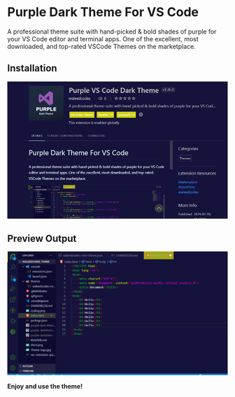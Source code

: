 # Purple Dark Theme For VS Code

A professional theme suite with hand-picked & bold shades of purple for your VS Code editor and terminal apps. One of the excellent, most downloaded, and top-rated VSCode Themes on the marketplace.

## Installation

<img src="./short1.png" alt="short">

## Preview Output

<img src="./short2.png" alt="short">

<br>

**Enjoy and use the theme!**
